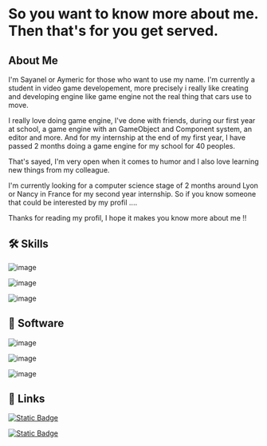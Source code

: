 
# So you want to know more about me. Then that's for you get served.




## About Me
I'm Sayanel or Aymeric for those who want to use my name. I'm currently a student in video game developement, more precisely i really like creating and developing engine like game engine not the real thing that cars use to move.

I really love doing game engine, I've done with friends, during our first year at school, a game engine with an GameObject and Component system, an editor and more. And for my internship at the end of my first year, I have passed 2 months doing a game engine for my school for 40 peoples.

That's sayed, I'm very open when it comes to humor and I also love learning new things from my colleague.

I'm currently looking for a computer science stage of 2 months around Lyon or Nancy in France for my second year internship. So if you know someone that could be interested by my profil ....

Thanks for reading my profil, I hope it makes you know more about me !!

## 🛠 Skills
![image](https://img.shields.io/badge/C-white?style=for-the-badge&logo=C&labelColor=8102AD&color=black)

![image](https://img.shields.io/badge/C%2B%2B-white?style=for-the-badge&logo=C%2B%2B&logoColor=white&logoSize=auto&labelColor=blue&color=black)

![image](https://img.shields.io/badge/python-white?style=for-the-badge&logo=Python&logoColor=white&logoSize=auto&labelColor=blue&color=black)


## 💾 Software

![image](../resources/Visual_Studio_Code_1.35_icon.svg.png)

![image](../resources/Visual_Studio_Icon_2022.svg.png)

![image](../resources/JetBrains_Rider_Icon.svg.png)


## 🔗 Links
[![Static Badge](https://img.shields.io/badge/Portfolio-white?style=for-the-badge&color=black)](https://portfolio-aymeric-matte.my.canva.site/)

[![Static Badge](../resources/LinkedIn_logo_initials.png.webp)](https://www.linkedin.com/in/aymeric-matte/)


